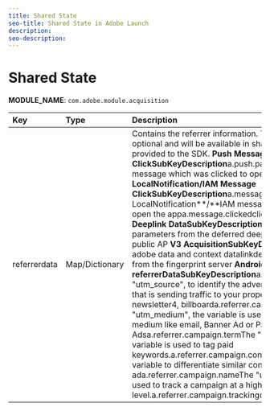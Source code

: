 ```yaml
---
title: Shared State
seo-title: Shared State in Adobe Launch
description: 
seo-description: 
---
```


# Shared State

**MODULE\_NAME**: `com.adobe.module.acquisition`

| **Key** | **Type** | **Description** |
| :--- | :--- | :--- |
| referrerdata | Map/Dictionary | Contains the referrer information. These information are optional and will be available in shared state map when they are provided to the SDK. **Push Message ClickSubKeyDescription**a.push.payloadIdthe id of push message which was clicked to open the app **LocalNotification/IAM Message ClickSubKeyDescription**a.message.idthe id of LocalNotification**/**IAM message which was clicked to open the appa.message.clickedclicked value is set to "1" **Deeplink DataSubKeyDescription**<DeepLinkDataMap>Contains the query parameters from the deferred deep link passed through the public AP **V3 AcquisitionSubKeyDescription**<DataMap from the fingerprint server>Combination of adobe data and context datalinkdeferredthe deferred deep link from the fingerprint server **Android : Google referrerDataSubKeyDescription**a.referrer.campaign.sourceThe "utm\_source", to identify the advertiser, site, publication, etc. that is sending traffic to your property, for example: google, newsletter4, billboarda.referrer.campaign.mediumThe "utm\_medium", the variable is used to track the advertising medium like email, Banner Ad or Pay per Click Adsa.referrer.campaign.termThe "utm\_term", the custom variable is used to tag paid keywords.a.referrer.campaign.contentThe "utm\_content", variable to differentiate similar content, or links within the same ada.referrer.campaign.nameThe "utm\_campaign", the variable used to track a campaign at a higher level.a.referrer.campaign.trackingcodeThe tracking code |

